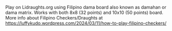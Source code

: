 Play on Lidraughts.org using Filipino dama board also known as damahan or dama matrix.
Works with both 8x8 (32 points) and 10x10 (50 points) board.
More info about Filipino Checkers/Draughts at https://luffykudo.wordpress.com/2024/03/11/how-to-play-filipino-checkers/
